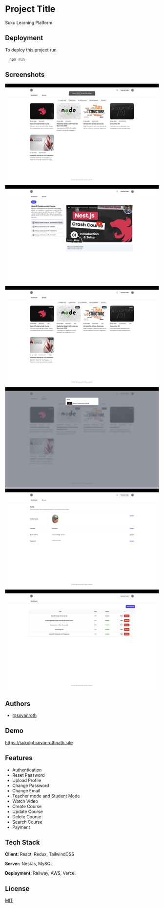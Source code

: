 
# Project Title

Suku Learning Platform


## Deployment

To deploy this project run

```bash
  npm run
```


## Screenshots
![alt text](<Screenshot 2024-04-04 at 8.58.59 in the evening.png>)
![alt text](<Screenshot 2024-04-04 at 8.59.38 in the evening.png>)
![alt text](<Screenshot 2024-04-04 at 8.59.45 in the evening.png>)
![alt text](<Screenshot 2024-04-04 at 8.59.54 in the evening.png>)
![alt text](<Screenshot 2024-04-04 at 9.00.02 at night.png>)
![alt text](<Screenshot 2024-04-04 at 9.00.08 at night.png>)
## Authors

- [@sovanroth](https://github.com/Sovanroth)


## Demo

https://sukulpf.sovanrothnath.site


## Features

- Authentication
- Reset Password
- Upload Profile
- Change Password
- Change Email
- Teacher mode and Student Mode
- Watch Video
- Create Course
- Update Course
- Delete Course
- Search Course
- Payment



## Tech Stack

**Client:** React, Redux, TailwindCSS

**Server:** NestJs, MySQL

**Deployment:** Railway, AWS, Vercel


## License

[MIT](https://choosealicense.com/licenses/mit/)

